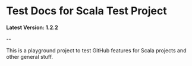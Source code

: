 # Test Docs for Scala Test Project

**Latest Version: 1.2.2**

--

This is a playground project to test GitHub features for Scala projects and other general stuff.